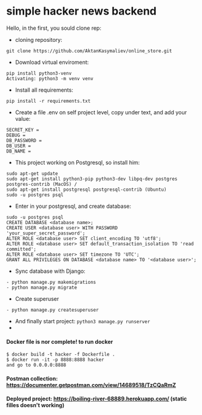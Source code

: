 # simple hacker news backend

Hello, in the first, you sould clone rep:
* cloning repository:
```
git clone https://github.com/AktanKasymaliev/online_store.git
```
* Download virtual enviroment:
```
pip install python3-venv 
Activating: python3 -m venv venv
```
* Install all requirements: 
```
pip install -r requirements.txt
```

* Create a file .env on self project level, copy under text, and add your value: 
```
SECRET_KEY = 
DEBUG = 
DB_PASSWORD = 
DB_USER = 
DB_NAME = 
```

* This project working on Postgresql, so install him:
```
sudo apt-get update
sudo apt-get install python3-pip python3-dev libpq-dev postgres postgres-contrib (MacOS) / 
sudo apt-get install postgresql postgresql-contrib (Ubuntu)
sudo -u postgres psql
```
* Enter in your postgresql, and create database:
```
sudo -u postgres psql
CREATE DATABASE <database name>;
CREATE USER <database user> WITH PASSWORD 'your_super_secret_password';
ALTER ROLE <database user> SET client_encoding TO 'utf8';
ALTER ROLE <database user> SET default_transaction_isolation TO 'read committed';
ALTER ROLE <database user> SET timezone TO 'UTC';
GRANT ALL PRIVILEGES ON DATABASE <database name> TO '<database user>';
```

* Sync database with Django:
```
- python manage.py makemigrations
- python manage.py migrate
```

* Create superuser
```
- python manage.py createsuperuser
```


* And finally start project: `python3 manage.py runserver`
* 
#### Docker file is nor complete! to run docker 
```
$ docker build -t hacker -f Dockerfile .
$ docker run -it -p 8888:8888 hacker
and go to 0.0.0.0:8888
```


#### Postman collection: https://documenter.getpostman.com/view/14689518/TzCQaRmZ
#### Deployed project: https://boiling-river-68889.herokuapp.com/ (static filles doesn't working)
